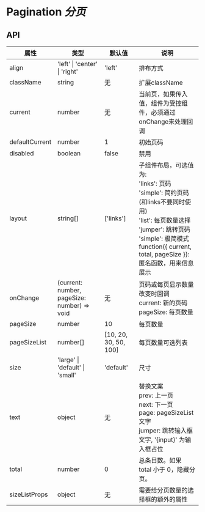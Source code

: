 # Pagination *分页*

<example />

## API 
| 属性 | 类型 | 默认值 | 说明 |
| --- | --- | --- | --- |
| align | 'left' \| 'center' \| 'right' | 'left' | 排布方式 |
| className | string | 无 | 扩展className |
| current | number | 无 | 当前页，如果传入值，组件为受控组件，必须通过onChange来处理回调 |
| defaultCurrent | number | 1 | 初始页码 |
| disabled | boolean | false | 禁用 |
| layout | string[] | \['links'] | 子组件布局，可选值为:<br />'links': 页码<br />'simple': 简约页码(和links不要同时使用)<br />'list': 每页数量选择<br />'jumper': 跳转页码<br />'simple': 极简模式<br />function({ current, total, pageSize }): 匿名函数，用来信息展示 |
| onChange | (current: number, pageSize: number) => void | 无 | 页码或每页显示数量改变时回调<br />current: 新的页码<br />pageSize: 每页数量 |
| pageSize | number | 10 | 每页数量 |
| pageSizeList | number[] | \[10, 20, 30, 50, 100] | 每页数量可选列表 |
| size | 'large' \| 'default' \| 'small' | 'default' | 尺寸 |
| text | object | 无 | 替换文案<br />prev: 上一页<br />next: 下一页<br />page: pageSizeList文字<br />jumper: 跳转输入框文字, '{input}' 为输入框占位 |
| total | number | 0 | 总条目数。如果 total 小于 0，隐藏分页。 |
| sizeListProps| object | 无 | 需要给分页数量的选择框的额外的属性 | 
